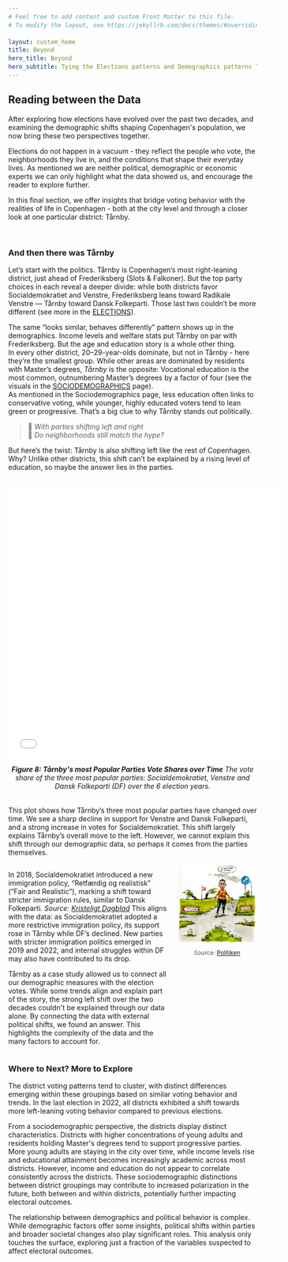 ```yaml
---
# Feel free to add content and custom Front Matter to this file.
# To modify the layout, see https://jekyllrb.com/docs/themes/#overriding-theme-defaults

layout: custom_home
title: Beyond
hero_title: Beyond
hero_subtitle: Tying the Elections patterns and Demographics patterns Together
---
```


## <a id="beyond"></a>Reading between the Data

After exploring how elections have evolved over the past two decades, and examining the demographic shifts shaping Copenhagen's population, we now bring these two perspectives together.

Elections do not happen in a vacuum - they reflect the people who vote, the neighborhoods they live in, and the conditions that shape their everyday lives. As mentioned we are neither political, demographic or economic experts we can only highlight what the data showed us, and encourage the reader to explore further.

In this final section, we offer insights that bridge voting behavior with the realities of life in Copenhagen - both at the city level and through a closer look at one particular district: Tårnby.

<br>

### And then there was Tårnby 
Let’s start with the politics. Tårnby is Copenhagen’s most right-leaning district, just ahead of Frederiksberg (Slots & Falkoner). But the top party choices in each reveal a deeper divide: while both districts favor Socialdemokratiet and Venstre, Frederiksberg leans toward Radikale Venstre — Tårnby toward Dansk Folkeparti. Those last two couldn’t be more different (see more in the [ELECTIONS](../elections#elections)).

The same “looks similar, behaves differently” pattern shows up in the demographics. Income levels and welfare stats put Tårnby on par with Frederiksberg. But the age and education story is a whole other thing.  
In every other district, 20–29-year-olds dominate, but not in Tårnby - here they’re the smallest group. While other areas are dominated by residents with Master’s degrees, *Tårnby* is the opposite: Vocational education is the most common, outnumbering Master’s degrees by a factor of four (see the visuals in the [SOCIODEMOGRAPHICS](../demographics#Sociodemographics) page).  
As mentioned in the Sociodemographics page, less education often links to conservative voting, while younger, highly educated voters tend to lean green or progressive. That’s a big clue to why Tårnby stands out politically.

> 🎵 *With parties shifting left and right*  
> 🎵 *Do neighborhoods still match the hype?*  

But here’s the twist: Tårnby is also shifting left like the rest of Copenhagen. Why?
Unlike other districts, this shift can’t be explained by a rising level of education, so maybe the answer lies in the parties.

<figure style="text-align: center; margin: 2rem auto; max-width: 900px;">
        <iframe src="assets/taarnby_votes.html" 
                title="Line plot of Tårnby's most Popular Parties Vote Shares over Time"
                style="display: block; margin: auto; border: none; width: 110%; max-width: 920px;" 
                height="550">
        </iframe>
        <figcaption style="margin-top: 0.75rem; font-style: italic;">
        <strong>Figure 8: Tårnby's most Popular Parties Vote Shares over Time</strong> The vote share of the three most popular parties: Socialdemokratiet, Venstre and Dansk Folkeparti (DF) over the 6 election years.
        </figcaption>
</figure>


This plot shows how Tårnby’s three most popular parties have changed over time. We see a sharp decline in support for Venstre and Dansk Folkeparti, and a strong increase in votes for Socialdemokratiet. This shift largely explains Tårnby’s overall move to the left. However, we cannot explain this shift through our demographic data, so perhaps it comes from the parties themselves.




<div style="display: flex; align-items: flex-start; gap: 20px; margin-top: 1em;">
  <!-- Text section -->
  <div style="flex: 2;">
    <p>
        In 2018, Socialdemokratiet introduced a new immigration policy, “Retfærdig og realistisk” (“Fair and Realistic”), marking a shift toward stricter immigration rules, similar to Dansk Folkeparti.
        <span style="font-style: italic;">Source: 
          <a href="https://www.kristeligt-dagblad.dk/danmark/hvorfor-skiftede-s-udlaendingepolitik" target="_blank" rel="noopener noreferrer">Kristeligt Dagblad</a>
        </span>
        This aligns with the data: as Socialdemokratiet adopted a more restrictive immigration policy, its support rose in Tårnby while DF’s declined. New parties with stricter immigration politics emerged in 2019 and 2022, and internal struggles within DF may also have contributed to its drop. 
    </p>
    <p>
        Tårnby as a case study allowed us to connect all our demographic measures with the election votes. While some trends align and explain part of the story, the strong left shift over the two decades couldn't be explained through our data alone. By connecting the data with external political shifts, we found an answer. This highlights the complexity of the data and the many factors to account for.
    </p>
  </div>

  <!-- Image section -->
  <div style="flex: 1; max-width: 500px;">
    <img src="assets/mette_skillevej.png" 
         alt="ny retning" 
         style="width: 100%; height: auto; border-radius: 5px;" />
    <p style="font-size: 0.85em; color: #555; text-align: center; margin-top: 0.5em;">
      Source: 
      <a href="https://politiken.dk/debat/klummer/art7412625/Listen-over-store-beslutninger-Folketinget-skal-tage-i-den-kommende-samling-er-lang-som-en-vinge-p%C3%A5-en-havvindm%C3%B8lle-p%C3%A5-Hornsrev" 
         target="_blank" 
         rel="noopener noreferrer">
         Politiken
      </a>
    </p>
  </div>

</div>




### Where to Next? More to Explore

The district voting patterns tend to cluster, with distinct differences emerging within these groupings based on similar voting behavior and trends. In the last election in 2022, all districts exhibited a shift towards more left-leaning voting behavior compared to previous elections.

From a sociodemographic perspective, the districts display distinct characteristics. Districts with higher concentrations of young adults and residents holding Master's degrees tend to support progressive parties. More young adults are staying in the city over time, while income levels rise and educational attainment becomes increasingly academic across most districts. However, income and education do not appear to correlate consistently across the districts. These sociodemographic distinctions between district groupings may contribute to increased polarization in the future, both between and within districts, potentially further impacting electoral outcomes.

The relationship between demographics and political behavior is complex. While demographic factors offer some insights, political shifts within parties and broader societal changes also play significant roles. This analysis only touches the surface, exploring just a fraction of the variables suspected to affect electoral outcomes.


